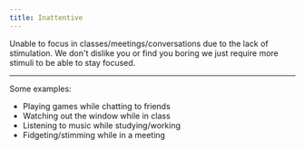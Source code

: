 ```yaml
---
title: Inattentive
---
```


Unable to focus in classes/meetings/conversations due to the lack of stimulation. We don't dislike you or find you boring we just require more stimuli to be able to stay focused.

---

Some examples:

- Playing games while chatting to friends
- Watching out the window while in class
- Listening to music while studying/working
- Fidgeting/stimming while in a meeting
